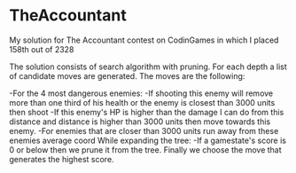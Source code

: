 # TheAccountant
My solution for The Accountant contest on CodinGames in which I placed 158th out of 2328

The solution consists of search algorithm with pruning.
For each depth a list of candidate moves are generated.
The moves are the following:
  
  
  -For the 4 most dangerous enemies:
    -If shooting this enemy will remove more than one third of his health or the enemy is closest than 3000 units then shoot
    -If this enemy's HP is higher than the damage I can do from this distance and distance is higher than 3000 units then move towards this enemy.
   -For enemies that are closer than 3000 units run away from these enemies average coord
While expanding the tree:
  -If a gamestate's score is 0 or below then we prune it from the tree.
Finally we choose the move that generates the highest score.
